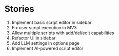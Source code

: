 # Stories

1. Implement basic script editor in sidebar
2. Fix user script execution in MV3
3. Allow multiple scripts with add/del/edit capabilities
4. Refactor UI in sidebar
5. Add LLM settings in options page
6. Implement AI-powered script editor
